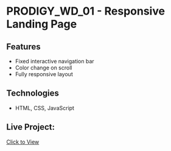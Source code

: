 # PRODIGY_WD_01 - Responsive Landing Page

## Features
- Fixed interactive navigation bar
- Color change on scroll
- Fully responsive layout

## Technologies
- HTML, CSS, JavaScript

## Live Project:
[Click to View](https://krishnakanta-biswal.github.io/PRODIGY_WD_01/)
